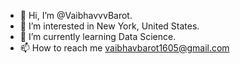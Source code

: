 - 👋 Hi, I’m @VaibhavvvBarot.
- 👀 I’m interested in New York, United States.
- 🌱 I’m currently learning Data Science.
- 📫 How to reach me vaibhavbarot1605@gmail.com

<!---
VaibhavvvBarot/VaibhavvvBarot is a ✨ special ✨ repository because its `README.md` (this file) appears on your GitHub profile.
You can click the Preview link to take a look at your changes.
--->

